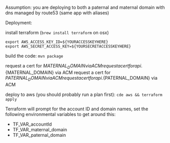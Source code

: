 Assumption: you are deploying to both a paternal and maternal domain with dns managed by route53 (same app with aliases)

Deployment:

install terraform (`brew install terraform` on osx)

```
export AWS_ACCESS_KEY_ID=${YOURACCESSKEYHERE}
export AWS_SECRET_ACCESS_KEY=${YOURSECRETACCESSKEYHERE}
```

build the code: `mvn package`

request a cert for ${MATERNAL_DOMAIN} via ACM
request a cert for api.${MATERNAL_DOMAIN} via ACM
request a cert for ${PATERNAL_DOMAIN} via ACM
request a cert for api.${PATERNAL_DOMAIN} via ACM

deploy to aws (you should probably run a plan first):
`cde aws && terraform apply`

Terraform will prompt for the account ID and domain names, set the following environmental variables to get around this: 
* TF_VAR_accountId
* TF_VAR_maternal_domain
* TF_VAR_paternal_domain
